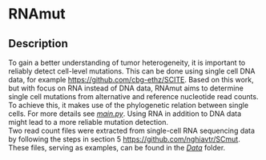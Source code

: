 # RNAmut
## Description
To gain a better understanding of tumor heterogeneity, it is important to reliably detect cell-level mutations. This can be done using single cell DNA data, for example https://github.com/cbg-ethz/SCITE. Based on this work, but with focus on RNA instead of DNA data, RNAmut aims to determine single cell mutations from alternative and reference nucleotide read counts. To achieve this, it makes use of the phylogenetic relation between single cells. For more details see [*main.py*](https://github.com/znorio/RNAmut/edit/master/main.py). Using RNA in addition to DNA data might lead to a more reliable mutation detection. \
Two read count files were extracted from single-cell RNA sequencing data by following the steps in section 5 https://github.com/nghiavtr/SCmut. 
These files, serving as examples, can be found in the [*Data*](https://github.com/znorio/RNAmut/tree/master/Data) folder.

